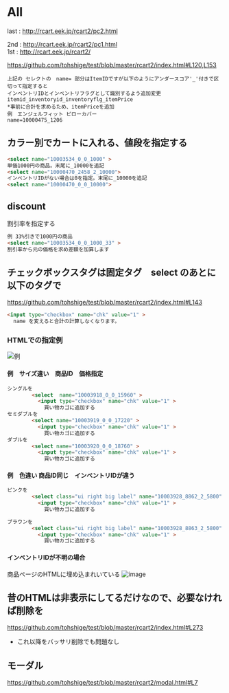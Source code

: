 
# All 
last : http://rcart.eek.jp/rcart2/pc2.html

2nd : http://rcart.eek.jp/rcart2/pc1.html  
1st : http://rcart.eek.jp/rcart2/

https://github.com/tohshige/test/blob/master/rcart2/index.html#L120,L153

```
上記の セレクトの　name= 部分はItemIDですが以下のようにアンダースコア'_'付きで区切って指定すると  
インベントリIDとインベントリフラグとして識別するよう追加変更  
itemid_inventoryid_inventoryflg_itemPrice  
*事前に合計を求めるため、itemPriceを追加
例　エンジェルフィット ピローカバー  
name=10000475_1206
```

## カラー別でカートに入れる、値段を指定する  
```html
<select name="10003534_0_0_1000" >
単価1000円の商品。末尾に_10000を追記
<select name="10000470_2458_2_10000">
インベントリIDがない場合は0を指定。末尾に_10000を追記
<select name="10000470_0_0_10000">

```
## discount
 割引率を指定する  
```html
例 33%引きで1000円の商品
<select name="10003534_0_0_1000_33" >
割引率から元の価格を求め差額を加算します
```
## チェックボックスタグは固定タグ　select のあとに以下のタグで
https://github.com/tohshige/test/blob/master/rcart2/index.html#L143

```html
<input type="checkbox" name="chk" value="1" >
  name を変えると合計の計算しなくなります。
```


### HTMLでの指定例
![例](https://user-images.githubusercontent.com/15937579/31762250-a0ddc32a-b4f5-11e7-9e5a-ee3a3ae73e8c.png)

#### 例　サイズ違い　商品ID　価格指定
```html
シングルを
        <select  name="10003918_0_0_15960" >
          <input type="checkbox" name="chk" value="1" >
            買い物カゴに追加する
セミダブルを
        <select name="10003919_0_0_17220" >
          <input type="checkbox" name="chk" value="1" >
            買い物カゴに追加する
ダブルを
        <select name="10003920_0_0_18760" >
          <input type="checkbox" name="chk" value="1" >
            買い物カゴに追加する
```

#### 例　色違い 商品ID同じ　インベントリIDが違う
```html
ピンクを
        <select class="ui right big label" name="10003928_8862_2_5800" >
          <input type="checkbox" name="chk" value="1" >
            買い物カゴに追加する

ブラウンを
        <select class="ui right big label" name="10003928_8863_2_5800" >
          <input type="checkbox" name="chk" value="1" >
            買い物カゴに追加する

```
#### インベントリIDが不明の場合
商品ページのHTMLに埋め込まれいている
![image](https://user-images.githubusercontent.com/15937579/31806282-aeba9aa2-b5a1-11e7-9eca-2039a4b5afe7.png)


## 昔のHTMLは非表示にしてるだけなので、必要なければ削除を
https://github.com/tohshige/test/blob/master/rcart2/index.html#L273
- これ以降をバッサリ削除でも問題なし

## モーダル
https://github.com/tohshige/test/blob/master/rcart2/modal.html#L7

